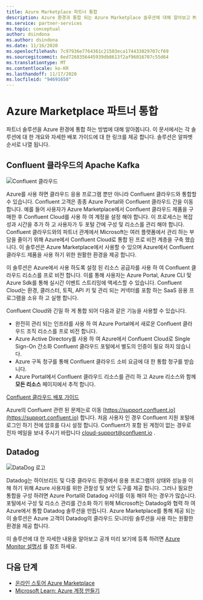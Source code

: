 ```yaml
---
title: Azure Marketplace 파트너 통합
description: Azure 환경과 통합 되는 Azure Marketplace 솔루션에 대해 알아보고 Microsoft 파트너의 배포 가이드에 대 한 링크를 가져옵니다.
ms.service: partner-services
ms.topic: conceptual
author: dsindona
ms.author: dsindona
ms.date: 11/16/2020
ms.openlocfilehash: 7c97936e7764361c21503eca174433029707cf69
ms.sourcegitcommit: 6ed7268356445939db8613f2af96016707c55d64
ms.translationtype: MT
ms.contentlocale: ko-KR
ms.lasthandoff: 11/17/2020
ms.locfileid: "94691658"
---
```

# <a name="azure-marketplace-partner-integrations"></a>Azure Marketplace 파트너 통합

파트너 솔루션을 Azure 환경에 통합 하는 방법에 대해 알아봅니다. 이 문서에서는 각 솔루션에 대 한 개요와 자세한 배포 가이드에 대 한 링크를 제공 합니다. 솔루션은 알파벳 순서로 나열 됩니다. 

## <a name="apache-kafka-on-confluent-cloud"></a>Confluent 클라우드의 Apache Kafka

![Confluent 클라우드](./media/partners/confluent-cloud.png)

Azure를 사용 하면 클라우드 응용 프로그램 뿐만 아니라 Confluent 클라우드와 통합할 수 있습니다. Confluent 고객은 종종 Azure Portal와 Confluent 클라우드 간을 이동 합니다. 예를 들어 사용자가 Azure Marketplace에서 Confluent 클라우드 제품을 구매한 후 Confluent Cloud를 사용 하 여 계정을 설정 해야 합니다. 이 프로세스는 복잡성과 시간을 추가 하 고 사용자가 두 포털 간에 구성 및 리소스를 관리 해야 합니다. Confluent 클라우드와의 파트너 관계에서 Microsoft는 여러 플랫폼에서 관리 하는 부담을 줄이기 위해 Azure에서 Confluent Cloud로 통합 된 프로 비전 계층을 구축 했습니다. 이 솔루션은 Azure Marketplace에서 사용할 수 있으며 Azure에서 Confluent 클라우드 제품을 사용 하기 위한 원활한 환경을 제공 합니다.

이 솔루션은 Azure에서 사용 하도록 설정 된 리소스 공급자를 사용 하 여 Confluent 클라우드 리소스를 프로 비전 합니다. 이를 통해 사용자는 Azure Portal, Azure CLI 및 Azure Sdk를 통해 실시간 이벤트 스트리밍에 액세스할 수 있습니다. Confluent Cloud는 환경, 클러스터, 토픽, API 키 및 관리 되는 커넥터를 포함 하는 SaaS 응용 프로그램을 소유 하 고 실행 합니다.

Confluent Cloud와 긴밀 하 게 통합 되어 다음과 같은 기능을 사용할 수 있습니다.

- 완전히 관리 되는 인프라를 사용 하 여 Azure Portal에서 새로운 Confluent 클라우드 조직 리소스를 프로 비전 합니다.
- Azure Active Directory를 사용 하 여 Azure에서 Confluent Cloud로 Single Sign-On 간소화 Confluent 클라우드 포털에서 별도의 인증이 필요 하지 않습니다.
- Azure 구독 청구를 통해 Confluent 클라우드 소비 요금에 대 한 통합 청구를 받습니다.
- Azure Portal에서 Confluent 클라우드 리소스를 관리 하 고 Azure 리소스와 함께 **모든 리소스** 페이지에서 추적 합니다.

[Confluent 클라우드 배포 가이드](https://docs.confluent.io/current/cloud/marketplace/index.html)

Azure의 Confluent 관련 된 문제는로 이동 [https://support.confluent.io](https://support.confluent.io) 합니다. 처음 사용자 인 경우 Confluent 지원 포털에 로그인 하기 전에 암호를 다시 설정 합니다. Confluent가 포함 된 계정이 없는 경우로 전자 메일을 보내 주시기 바랍니다 [cloud-support@confluent.io](mailto:cloud-support@confluent.io) .

## <a name="datadog"></a>Datadog

![DataDog 로고](./media/partners/datadog.png)

Datadog는 하이브리드 및 다중 클라우드 환경에서 응용 프로그램의 상태와 성능을 이해 하기 위해 Azure 사용자를 위한 관찰성 및 보안 도구를 제공 합니다. 그러나 필요한 통합을 구성 하려면 Azure Portal와 Datadog 사이를 이동 해야 하는 경우가 많습니다. 포털에서 구성 및 리소스 관리를 간소화 하기 위해 Microsoft는 Datadog와 협력 하 여 Azure에서 통합 Datadog 솔루션을 만듭니다. Azure Marketplace를 통해 제공 되는이 솔루션은 Azure 고객이 Datadog의 클라우드 모니터링 솔루션을 사용 하는 원활한 환경을 제공 합니다.

이 솔루션에 대 한 자세한 내용을 알아보고 공개 미리 보기에 등록 하려면 [Azure Monitor 설명서](/azure/azure-monitor/platform/partners#datadog) 를 참조 하세요.

## <a name="next-steps"></a>다음 단계

- [온라인 스토어 Azure Marketplace](https://azure.microsoft.com/marketplace/)
- [Microsoft Learn: Azure 계정 만들기](/learn/modules/create-an-azure-account/)
